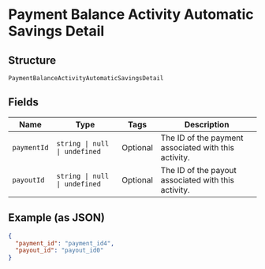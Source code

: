 
# Payment Balance Activity Automatic Savings Detail

## Structure

`PaymentBalanceActivityAutomaticSavingsDetail`

## Fields

| Name | Type | Tags | Description |
|  --- | --- | --- | --- |
| `paymentId` | `string \| null \| undefined` | Optional | The ID of the payment associated with this activity. |
| `payoutId` | `string \| null \| undefined` | Optional | The ID of the payout associated with this activity. |

## Example (as JSON)

```json
{
  "payment_id": "payment_id4",
  "payout_id": "payout_id0"
}
```

